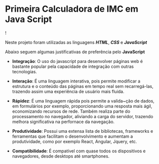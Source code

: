 # Primeira Calculadora de IMC em Java Script

! 

Neste projeto foram utilizadas as linguagens **_HTML_**, **_CSS_** e **_JavaScript_**

Abaixo seguem algumas justificativas de preferência pelo **JavaScript**

- **Integração**: O uso do javascript para desenvolver páginas web é bastante popular pela capacidade de integração com outras tecnologias. 

- **Interação**: É uma linguagem interativa, pois permite modificar a estrutura e o conteúdo das páginas em tempo real sem recarregá-las, trazendo assim uma experiência de usuário mais fluida.

- **Rápidez**: É uma linguagem rápida pois permite a valida~ção de dados, em formulários por exemplo, proporcionando uma resposta mais ágil, economizando recursos de rede. Também realiza parte do processamento no navegador, aliviando a carga do servidor, trazendo melhora significativa na perfornace da navegação.

- **Produtividade**: Possui uma extensa lista de bibliotecas, frameworks e ferramentas que facilitam o desenvolvimento e aumentam a produtividade, como por exemplo React, Angular, Jquery, etc.

- **Compatibilidade**: É compatível com quase todos os dispositivos e navegadores, desde desktops até smartphones.




